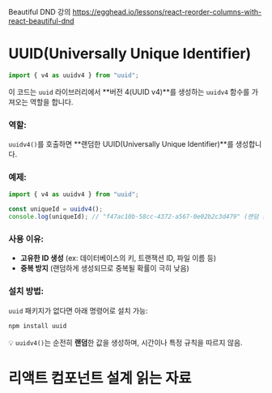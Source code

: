 Beautiful DND 강의
https://egghead.io/lessons/react-reorder-columns-with-react-beautiful-dnd

# UUID(Universally Unique Identifier)
```javascript
import { v4 as uuidv4 } from "uuid";
```

이 코드는 `uuid` 라이브러리에서 **버전 4(UUID v4)**를 생성하는 `uuidv4` 함수를 가져오는 역할을 합니다.

### 역할:

`uuidv4()`를 호출하면 **랜덤한 UUID(Universally Unique Identifier)**를 생성합니다.

### 예제:

```javascript
import { v4 as uuidv4 } from "uuid";

const uniqueId = uuidv4();
console.log(uniqueId); // "f47ac10b-58cc-4372-a567-0e02b2c3d479" (랜덤 값)
```

### 사용 이유:

- **고유한 ID 생성** (ex: 데이터베이스의 키, 트랜잭션 ID, 파일 이름 등)
- **중복 방지** (랜덤하게 생성되므로 중복될 확률이 극히 낮음)

### 설치 방법:

`uuid` 패키지가 없다면 아래 명령어로 설치 가능:

```sh
npm install uuid
```

💡 `uuidv4()`는 순전히 **랜덤**한 값을 생성하며, 시간이나 특정 규칙을 따르지 않음.

# 리액트 컴포넌트 설계 읽는 자료
